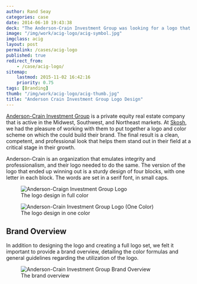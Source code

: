 ```yaml
---
author: Rand Seay
categories: case
date: 2014-06-10 19:43:38
deck: "The Anderson-Crain Investment Group was looking for a logo that they could establish a brand around, and decided to work with us at Skosh. After moving through the creative process, we were quite happy with the outcome."
image: "/img/work/acig-logo/acig-symbol.jpg"
imgclass: acig
layout: post
permalink: /cases/acig-logo
published: true
redirect_from:
    - /case/acig-logo/
sitemap:
    lastmod: 2015-11-02 16:42:16
    priority: 0.75
tags: [Branding]
thumb: "/img/work/acig-logo/acig-thumb.jpg"
title: "Anderson Crain Investment Group Logo Design"
---
```


[Anderson-Crain Investment Group](http://anderson-crain.com/) is a private equity real estate company that is active in the Midwest, Southwest, and Northeast markets<!--more-->. At [Skosh](http://skosh.io), we had the pleasure of working with them to put together a logo and color scheme on which the could build their brand. The final result is a clean, competent, and professional look that helps them stand out in their field at a critical stage in their growth.

Anderson-Crain is an organization that emulates integrity and professionalism, and their logo needed to do the same. The version of the logo that ended up winning out is a sturdy design of four blocks, with one letter in each block. The words are set in a serif font, in small caps.

<figure class="image">
    <img src="{{ '/img/work/acig-logo/acig-full.jpg' | prepend: site.baseurl }}" alt="Anderson-Craign Investment Group Logo">
    <figcaption>The logo design in full color</figcaption>
</figure>

<figure class="image">
    <img src="{{ '/img/work/acig-logo/acig-full-black.jpg' | prepend: site.baseurl }}" alt="Anderson-Crain Investment Group Logo (One Color)">
    <figcaption>The logo design in one color</figcaption>
</figure>

## Brand Overview

In addition to designing the logo and creating a full logo set, we felt it important to provide a brand overview, detailing the color formulas and general guidelines regarding the utilization of the logo.

<figure class="image">
    <img class="drop-shadow" src="{{ '/img/work/acig-logo/acig-brand.jpg' | prepend: site.baseurl }}" alt="Anderson-Crain Investment Group Brand Overview">
    <figcaption>The brand overview</figcaption>
</figure>
